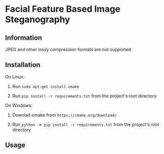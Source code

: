 # Facial Feature Based Image Steganography 

Information
-----------


JPEG and other lossy compression formats are not supported. 

Installation
------------

On Linux:

1. Run ``` sudo apt-get install cmake ```

2. Run ``` pip install -r requirements.txt ``` from the project's root directory

On Windows:

1. Downlad cmake from ```https://cmake.org/download/```

2. Run ``` python -m pip install -r requirements.txt ``` from the project's root directory

Usage
-----
